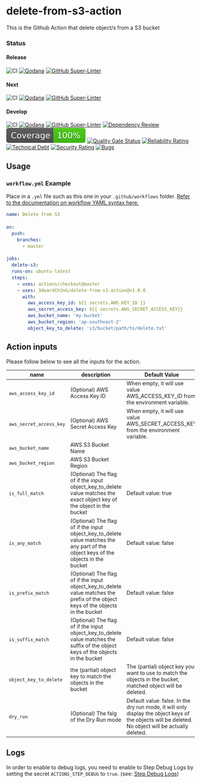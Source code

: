 # delete-from-s3-action
This is the Github Action that delete object/s from a S3 bucket

### Status
#### Release 
![CI](https://github.com/3dwardCh3nG/delete-from-s3-action/actions/workflows/ci.yml/badge.svg?branch=main)
[![Qodana](https://github.com/3dwardCh3nG/delete-from-s3-action/actions/workflows/qodana_code_quality.yml/badge.svg?branch=main)](https://github.com/3dwardCh3nG/delete-from-s3-action/actions/workflows/qodana_code_quality.yml)
[![GitHub Super-Linter](https://github.com/3dwardCh3nG/delete-from-s3-action/actions/workflows/linter.yml/badge.svg?branch=main)](https://github.com/super-linter/super-linter)
#### Next 
![CI](https://github.com/3dwardCh3nG/delete-from-s3-action/actions/workflows/ci.yml/badge.svg?branch=next)
[![Qodana](https://github.com/3dwardCh3nG/delete-from-s3-action/actions/workflows/qodana_code_quality.yml/badge.svg?branch=next)](https://github.com/3dwardCh3nG/delete-from-s3-action/actions/workflows/qodana_code_quality.yml)
[![GitHub Super-Linter](https://github.com/3dwardCh3nG/delete-from-s3-action/actions/workflows/linter.yml/badge.svg?branch=next)](https://github.com/super-linter/super-linter)
#### Develop 
![CI](https://github.com/3dwardCh3nG/delete-from-s3-action/actions/workflows/ci.yml/badge.svg?branch=develop)
[![Qodana](https://github.com/3dwardCh3nG/delete-from-s3-action/actions/workflows/qodana_code_quality.yml/badge.svg?branch=develop)](https://github.com/3dwardCh3nG/delete-from-s3-action/actions/workflows/qodana_code_quality.yml)
[![GitHub Super-Linter](https://github.com/3dwardCh3nG/delete-from-s3-action/actions/workflows/linter.yml/badge.svg?branch=develop)](https://github.com/super-linter/super-linter)
[![Dependency Review](https://github.com/3dwardCh3nG/delete-from-s3-action/actions/workflows/dependency-review.yml/badge.svg)](https://github.com/3dwardCh3nG/delete-from-s3-action/actions/workflows/dependency-review.yml)
![Unit Test](badges/coverage.svg)
[![Quality Gate Status](https://sonarcloud.io/api/project_badges/measure?project=3dwardCh3nG_delete-from-s3-action&metric=alert_status)](https://sonarcloud.io/summary/new_code?id=3dwardCh3nG_delete-from-s3-action)
[![Reliability Rating](https://sonarcloud.io/api/project_badges/measure?project=3dwardCh3nG_delete-from-s3-action&metric=reliability_rating)](https://sonarcloud.io/summary/new_code?id=3dwardCh3nG_delete-from-s3-action)
[![Technical Debt](https://sonarcloud.io/api/project_badges/measure?project=3dwardCh3nG_delete-from-s3-action&metric=sqale_index)](https://sonarcloud.io/summary/new_code?id=3dwardCh3nG_delete-from-s3-action)
[![Security Rating](https://sonarcloud.io/api/project_badges/measure?project=3dwardCh3nG_delete-from-s3-action&metric=security_rating)](https://sonarcloud.io/summary/new_code?id=3dwardCh3nG_delete-from-s3-action)
[![Bugs](https://sonarcloud.io/api/project_badges/measure?project=3dwardCh3nG_delete-from-s3-action&metric=bugs)](https://sonarcloud.io/summary/new_code?id=3dwardCh3nG_delete-from-s3-action)
## Usage

### `workflow.yml` Example

Place in a `.yml` file such as this one in your `.github/workflows` folder. [Refer to the documentation on workflow YAML syntax here.](https://help.github.com/en/articles/workflow-syntax-for-github-actions)

```yaml
name: Delete from S3

on:
  push:
    branches:
      - master

jobs:
  delete-s3:
  runs-on: ubuntu-latest
  steps:
    - uses: actions/checkout@master
    - uses: 3dwardCh3nG/delete-from-s3-action@v1.0.0
      with:
        aws_access_key_id: ${{ secrets.AWS_KEY_ID }}
        aws_secret_access_key: ${{ secrets.AWS_SECRET_ACCESS_KEY}}
        aws_bucket_name: 'my-bucket'
        aws_bucket_region: 'ap-southeast-2'
        object_key_to_delete: 's3/bucket/path/to/delete.txt'
```

## Action inputs
Please follow below to see all the inputs for the action.

| name                               | description                                                                                                                           | Default Value                                                                                                                                        |
|------------------------------------|---------------------------------------------------------------------------------------------------------------------------------------|------------------------------------------------------------------------------------------------------------------------------------------------------|
| `aws_access_key_id`                | (Optional) AWS Access Key ID                                                                                                          | When empty, it will use value AWS_ACCESS_KEY_ID from the environment variable.                                                                       |
| `aws_secret_access_key`            | (Optional) AWS Secret Access Key                                                                                                      | When empty, it will use value AWS_SECRET_ACCESS_KEY from the environment variable.                                                                   |
| `aws_bucket_name`                  | AWS S3 Bucket Name                                                                                                                    |                                                                                                                                                      |
| `aws_bucket_region`                | AWS S3 Bucket Region                                                                                                                  |                                                                                                                                                      |
| `is_full_match`                    | (Optional) The flag of if the input object_key_to_delete value matches the exact object key of the object in the bucket               | Default value: true                                                                                                                                  |
| `is_any_match`                     | (Optional) The flag of if the input object_key_to_delete value matches the any part of the object keys of the objects in the bucket   | Default value: false                                                                                                                                 |
| `is_prefix_match`                  | (Optional) The flag of if the input object_key_to_delete value matches the prefix of the object keys of the objects in the bucket     | Default value: false                                                                                                                                 |
| `is_suffix_match`                  | (Optional) The flag of if the input object_key_to_delete value matches the suffix of the object keys of the objects in the bucket     | Default value: false                                                                                                                                 |
| `object_key_to_delete`             | the (partial) object key to match the objects in the bucket                                                                           | The (partial) object key you want to use to match the objects in the bucket, matched object will be deleted.                                         |
| `dry_run`                          | (Optional) The falg of the Dry Run mode                                                                                               | Default value: false. In the dry run mode, it will only display the object keys of the objects will be deleted. No object will be actually deleted.  |

## Logs
In order to enable to debug logs, you need to enable to Step Debug Logs by setting the secret `ACTIONS_STEP_DEBUG` to `true`. (see: [Step Debug Logs](https://github.com/actions/toolkit/blob/master/docs/action-debugging.md#step-debug-logs))